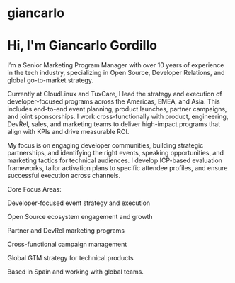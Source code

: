 # giancarlo
# Hi, I'm Giancarlo Gordillo
I’m a Senior Marketing Program Manager with over 10 years of experience in the tech industry, specializing in Open Source, Developer Relations, and global go-to-market strategy.

Currently at CloudLinux and TuxCare, I lead the strategy and execution of developer-focused programs across the Americas, EMEA, and Asia. This includes end-to-end event planning, product launches, partner campaigns, and joint sponsorships. I work cross-functionally with product, engineering, DevRel, sales, and marketing teams to deliver high-impact programs that align with KPIs and drive measurable ROI.

My focus is on engaging developer communities, building strategic partnerships, and identifying the right events, speaking opportunities, and marketing tactics for technical audiences. I develop ICP-based evaluation frameworks, tailor activation plans to specific attendee profiles, and ensure successful execution across channels.

Core Focus Areas:

Developer-focused event strategy and execution

Open Source ecosystem engagement and growth

Partner and DevRel marketing programs

Cross-functional campaign management

Global GTM strategy for technical products

Based in Spain and working with global teams.
